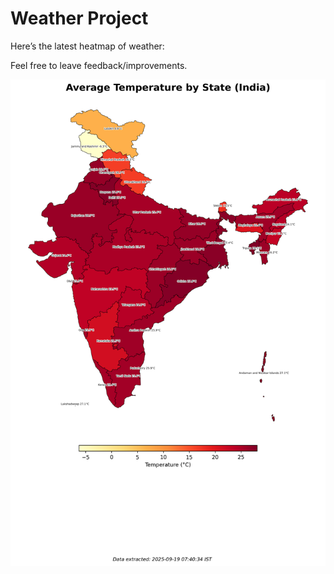 # Weather Project

Here’s the latest heatmap of weather:

Feel free to leave feedback/improvements.

![India Heatmap](docs/assets/india_heatmap.png?v=CCBB9C)
